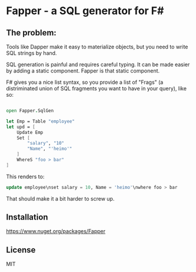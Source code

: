 # Fapper - a SQL generator for F#

## The problem:

Tools like Dapper make it easy to materialize objects, but you need to write SQL strings by hand.

SQL generation is painful and requires careful typing. It can be made easier by adding a static component.
Fapper is that static component.

F# gives you a nice list syntax, so you provide a list of "Frags" (a distriminated union of SQL fragments you want to have in your query), like so:

```fsharp

open Fapper.SqlGen

let Emp = Table "employee"
let upd = [
    Update Emp
    Set [
        "salary", "10"
        "Name", "'heimo'"
    ]
    WhereS "foo > bar"
]
```

This renders to:

```sql
update employee\nset salary = 10, Name = 'heimo'\nwhere foo > bar
```


That should make it a bit harder to screw up.

## Installation

https://www.nuget.org/packages/Fapper

## License

MIT
